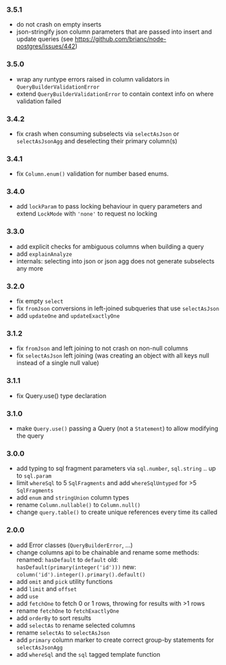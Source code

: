 ### 3.5.1

- do not crash on empty inserts
- json-stringify json column parameters that are passed into insert and update queries
  (see https://github.com/brianc/node-postgres/issues/442)

### 3.5.0

- wrap any runtype errors raised in column validators in `QueryBuilderValidationError`
- extend `QueryBuilderValidationError` to contain context info on where validation failed

### 3.4.2

- fix crash when consuming subselects via `selectAsJson` or `selectAsJsonAgg` and deselecting their primary column(s)

### 3.4.1

- fix `Column.enum()` validation for number based enums.

### 3.4.0

- add `lockParam` to pass locking behaviour in query parameters and extend
  `LockMode` with `'none'` to request no locking

### 3.3.0

- add explicit checks for ambiguous columns when building a query
- add `explainAnalyze`
- internals: selecting into json or json agg does not generate subselects any more

### 3.2.0

- fix empty `select`
- fix `fromJson` conversions in left-joined subqueries that use `selectAsJson`
- add `updateOne` and `updateExactlyOne`

### 3.1.2

- fix `fromJson` and left joining to not crash on non-null columns
- fix `selectAsJson` left joining (was creating an object with all keys null instead of a single null value)

### 3.1.1

- fix Query.use() type declaration

### 3.1.0

- make `Query.use()` passing a Query (not a `Statement`) to allow modifying the query

### 3.0.0

- add typing to sql fragment parameters via `sql.number`, `sql.string` .. up to `sql.param`
- limit `whereSql` to 5 `SqlFragments` and add `whereSqlUntyped` for >5 `SqlFragments`
- add `enum` and `stringUnion` column types
- rename `Column.nullable()` to `Column.null()`
- change `query.table()` to create unique references every time its called

### 2.0.0

- add Error classes (`QueryBuilderError`, ...)
- change columns api to be chainable and rename some methods:
  renamed: `hasDefault` to `default`
  old: `hasDefault(primary(integer('id')))`
  new: `column('id').integer().primary().default()`
- add `omit` and `pick` utility functions
- add `limit` and `offset`
- add `use`
- add `fetchOne` to fetch 0 or 1 rows, throwing for results with >1 rows
- rename `fetchOne` to `fetchExactlyOne`
- add `orderBy` to sort results
- add `selectAs` to rename selected columns
- rename `selectAs` to `selectAsJson`
- add `primary` column marker to create correct group-by statements for `selectAsJsonAgg`
- add `whereSql` and the `sql` tagged template function
